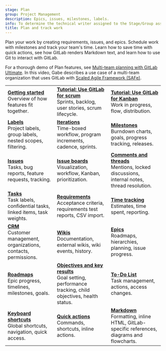 ```yaml
---
stage: Plan
group: Project Management
description: Epics, issues, milestones, labels.
info: To determine the technical writer assigned to the Stage/Group associated with this page, see https://handbook.gitlab.com/handbook/product/ux/technical-writing/#assignments
title: Plan and track work
---
```


Plan your work by creating requirements, issues, and epics. Schedule work
with milestones and track your team's time. Learn how to save time with
quick actions, see how GitLab renders Markdown text, and learn how to
use Git to interact with GitLab.

<!-- vale gitlab_base.Spelling = NO -->

<i class="fa fa-youtube-play youtube" aria-hidden="true"></i>
For a thorough demo of Plan features, see
[Multi-team planning with GitLab Ultimate](https://www.youtube.com/watch?v=KmASFwSap7c).
In this video, Gabe describes a use case of a multi-team organization that uses GitLab
with [Scaled Agile Framework (SAFe)](https://handbook.gitlab.com/handbook/marketing/brand-and-product-marketing/product-and-solution-marketing/demo/executive-demo/#scaled-agile-framework-safe).

<!-- vale gitlab_base.Spelling = YES -->

| | | |
|--|--|--|
| [**Getting started**](../user/get_started/get_started_planning_work.md)<br>Overview of how features fit together. | [**Tutorial: Use GitLab for scrum**](../tutorials/scrum_events/_index.md)<br>Sprints, backlog, user stories, scrum lifecycle. | [**Tutorial: Use GitLab for Kanban**](../tutorials/kanban/_index.md)<br>Work in progress, flow, distribution. |
| [**Labels**](../user/project/labels.md)<br>Project labels, group labels, nested scopes, filtering. | [**Iterations**](../user/group/iterations/_index.md)<br>Time-boxed workflow, program increments, cadence, sprints. | [**Milestones**](../user/project/milestones/index.md)<br>Burndown charts, goals, progress tracking, releases. |
| [**Issues**](../user/project/issues/index.md)<br>Tasks, bug reports, feature requests, tracking. | [**Issue boards**](../user/project/issue_board.md)<br>Visualization, workflow, Kanban, prioritization. | [**Comments and threads**](../user/discussions/_index.md)<br> Mentions, locked discussions, internal notes, thread resolution. |
| [**Tasks**](../user/tasks.md)<br>Task labels, confidential tasks, linked items, task weights. | [**Requirements**](../user/project/requirements/index.md)<br>Acceptance criteria, requirements test reports, CSV import. | [**Time tracking**](../user/project/time_tracking.md)<br>Estimates, time spent, reporting. |
| [**CRM**](../user/crm/_index.md)<br>Customer management, organizations, contacts, permissions. | [**Wikis**](../user/project/wiki/index.md)<br>Documentation, external wikis, wiki events, history. | [**Epics**](../user/group/epics/_index.md)<br>Roadmaps, hierarchies, planning, issue progress. |
| [**Roadmaps**](../user/group/roadmap/_index.md)<br>Epic progress, timelines, milestones, goals. | [**Objectives and key results**](../user/okrs.md)<br>Goal setting, performance tracking, child objectives, health status. | [**To-Do List**](../user/todos.md)<br>Task management, actions, access changes. |
| [**Keyboard shortcuts**](../user/shortcuts.md)<br>Global shortcuts, navigation, quick access. | [**Quick actions**](../user/project/quick_actions.md)<br>Commands, shortcuts, inline actions. | [**Markdown**](../user/markdown.md)<br>Formatting, inline HTML, GitLab-specific references, diagrams and flowcharts. |
